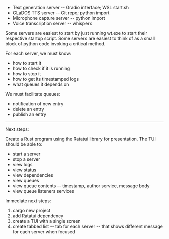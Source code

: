 - Text generation server -- Gradio interface; WSL start.sh
- GLaDOS TTS server -- Git repo; python import
- Microphone capture server -- python import
- Voice transcription server -- whisperx

Some servers are easiest to start by just running wt.exe to start their respective startup script.
Some servers are easiest to think of as a small block of python code invoking a critical method.

For each server, we must know:
- how to start it
- how to check if it is running
- how to stop it
- how to get its timestamped logs
- what queues it depends on

We must facilitate queues:
- notification of new entry
- delete an entry
- publish an entry

---

Next steps:

Create a Rust program using the Ratatui library for presentation.
The TUI should be able to:
- start a server
- stop a server
- view logs
- view status
- view dependencies
- view queues
- view queue contents -- timestamp, author service, message body
- view queue listeners services

Immediate next steps:
1. cargo new project
2. add Ratatui dependency
3. create a TUI with a single screen
4. create tabbed list -- tab for each server -- that shows different message for each server when focused